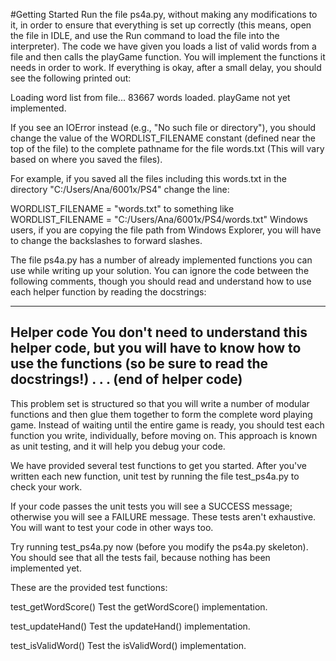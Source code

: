 #Getting Started
Run the file ps4a.py, without making any modifications to it, in order to ensure that everything is set up correctly 
(this means, open the file in IDLE, and use the Run command to load the file into the interpreter). 
The code we have given you loads a list of valid words from a file and then calls the playGame function. 
You will implement the functions it needs in order to work. If everything is okay, after a small delay, you should see the 
following printed out:


Loading word list from file...
      83667 words loaded.
playGame not yet implemented.

If you see an IOError instead (e.g., "No such file or directory"), you should change the value of the WORDLIST_FILENAME
constant (defined near the top of the file) to the complete pathname for the file words.txt (This will vary based on where you
saved the files).

For example, if you saved all the files including this words.txt in the directory "C:/Users/Ana/6001x/PS4" change the line: 

WORDLIST_FILENAME = "words.txt"  to something like 
WORDLIST_FILENAME = "C:/Users/Ana/6001x/PS4/words.txt" 
Windows users, if you are copying the file path from Windows Explorer, you will have to change the backslashes to forward slashes.

The file ps4a.py has a number of already implemented functions you can use while writing up your solution. You can ignore the code
between the following comments, though you should read and understand how to use each helper function by reading the docstrings:

 -----------------------------------
 Helper code
 You don't need to understand this helper code,
 but you will have to know how to use the functions
 (so be sure to read the docstrings!)
    .
    .
    .
 (end of helper code)
 -----------------------------------   

This problem set is structured so that you will write a number of modular functions and then glue them together to form the
complete word playing game. Instead of waiting until the entire game is ready, you should test each function you write, individually,
before moving on. This approach is known as unit testing, and it will help you debug your code.

We have provided several test functions to get you started. After you've written each new function, unit test by running the
file test_ps4a.py to check your work.

If your code passes the unit tests you will see a SUCCESS message; otherwise you will see a FAILURE message. These tests aren't
exhaustive. You will want to test your code in other ways too.

Try running test_ps4a.py now (before you modify the ps4a.py skeleton). You should see that all the tests fail, because nothing
has been implemented yet.

These are the provided test functions:

test_getWordScore()
Test the getWordScore() implementation.

test_updateHand()
Test the updateHand() implementation.

test_isValidWord()
Test the isValidWord() implementation.
